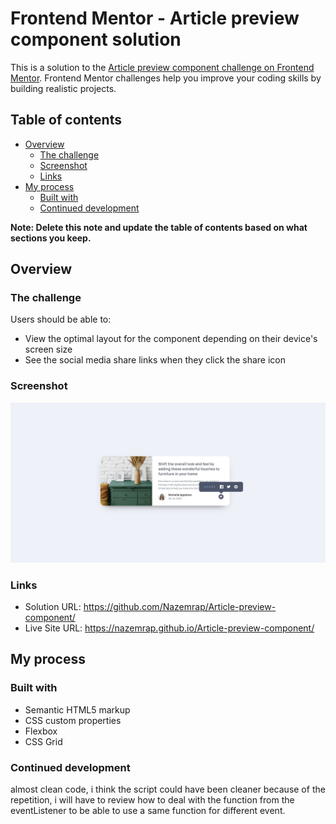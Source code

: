 # Frontend Mentor - Article preview component solution

This is a solution to the [Article preview component challenge on Frontend Mentor](https://www.frontendmentor.io/challenges/article-preview-component-dYBN_pYFT). Frontend Mentor challenges help you improve your coding skills by building realistic projects.

## Table of contents

- [Overview](#overview)
  - [The challenge](#the-challenge)
  - [Screenshot](#screenshot)
  - [Links](#links)
- [My process](#my-process)
  - [Built with](#built-with)
  - [Continued development](#continued-development)

**Note: Delete this note and update the table of contents based on what sections you keep.**

## Overview

### The challenge

Users should be able to:

- View the optimal layout for the component depending on their device's screen size
- See the social media share links when they click the share icon

### Screenshot

![](./screenshot.jpg)

### Links

- Solution URL: https://github.com/Nazemrap/Article-preview-component/
- Live Site URL: https://nazemrap.github.io/Article-preview-component/

## My process

### Built with

- Semantic HTML5 markup
- CSS custom properties
- Flexbox
- CSS Grid

### Continued development

almost clean code, i think the script could have been cleaner because of the repetition, i will have to review how to deal with the function from the eventListener to be able to use a same function for different event.
